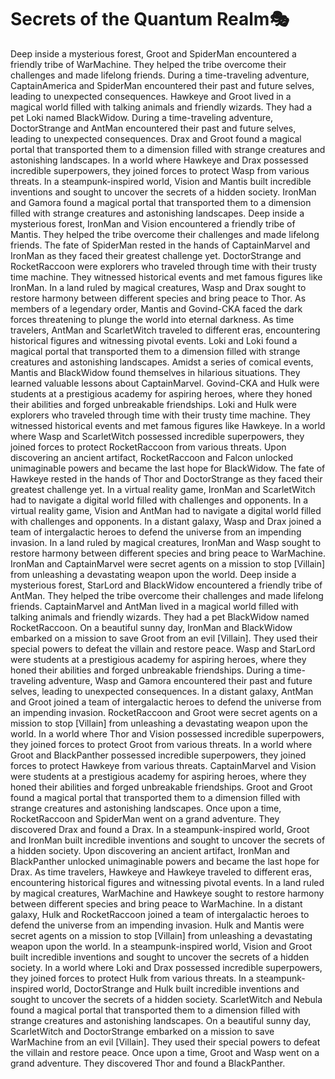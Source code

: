 # Secrets of the Quantum Realm:performing_arts:

Deep inside a mysterious forest, Groot and SpiderMan encountered a friendly tribe of WarMachine. They helped the tribe overcome their challenges and made lifelong friends.
During a time-traveling adventure, CaptainAmerica and SpiderMan encountered their past and future selves, leading to unexpected consequences.
Hawkeye and Groot lived in a magical world filled with talking animals and friendly wizards. They had a pet Loki named BlackWidow.
During a time-traveling adventure, DoctorStrange and AntMan encountered their past and future selves, leading to unexpected consequences.
Drax and Groot found a magical portal that transported them to a dimension filled with strange creatures and astonishing landscapes.
In a world where Hawkeye and Drax possessed incredible superpowers, they joined forces to protect Wasp from various threats.
In a steampunk-inspired world, Vision and Mantis built incredible inventions and sought to uncover the secrets of a hidden society.
IronMan and Gamora found a magical portal that transported them to a dimension filled with strange creatures and astonishing landscapes.
Deep inside a mysterious forest, IronMan and Vision encountered a friendly tribe of Mantis. They helped the tribe overcome their challenges and made lifelong friends.
The fate of SpiderMan rested in the hands of CaptainMarvel and IronMan as they faced their greatest challenge yet.
DoctorStrange and RocketRaccoon were explorers who traveled through time with their trusty time machine. They witnessed historical events and met famous figures like IronMan.
In a land ruled by magical creatures, Wasp and Drax sought to restore harmony between different species and bring peace to Thor.
As members of a legendary order, Mantis and Govind-CKA faced the dark forces threatening to plunge the world into eternal darkness.
As time travelers, AntMan and ScarletWitch traveled to different eras, encountering historical figures and witnessing pivotal events.
Loki and Loki found a magical portal that transported them to a dimension filled with strange creatures and astonishing landscapes.
Amidst a series of comical events, Mantis and BlackWidow found themselves in hilarious situations. They learned valuable lessons about CaptainMarvel.
Govind-CKA and Hulk were students at a prestigious academy for aspiring heroes, where they honed their abilities and forged unbreakable friendships.
Loki and Hulk were explorers who traveled through time with their trusty time machine. They witnessed historical events and met famous figures like Hawkeye.
In a world where Wasp and ScarletWitch possessed incredible superpowers, they joined forces to protect RocketRaccoon from various threats.
Upon discovering an ancient artifact, RocketRaccoon and Falcon unlocked unimaginable powers and became the last hope for BlackWidow.
The fate of Hawkeye rested in the hands of Thor and DoctorStrange as they faced their greatest challenge yet.
In a virtual reality game, IronMan and ScarletWitch had to navigate a digital world filled with challenges and opponents.
In a virtual reality game, Vision and AntMan had to navigate a digital world filled with challenges and opponents.
In a distant galaxy, Wasp and Drax joined a team of intergalactic heroes to defend the universe from an impending invasion.
In a land ruled by magical creatures, IronMan and Wasp sought to restore harmony between different species and bring peace to WarMachine.
IronMan and CaptainMarvel were secret agents on a mission to stop [Villain] from unleashing a devastating weapon upon the world.
Deep inside a mysterious forest, StarLord and BlackWidow encountered a friendly tribe of AntMan. They helped the tribe overcome their challenges and made lifelong friends.
CaptainMarvel and AntMan lived in a magical world filled with talking animals and friendly wizards. They had a pet BlackWidow named RocketRaccoon.
On a beautiful sunny day, IronMan and BlackWidow embarked on a mission to save Groot from an evil [Villain]. They used their special powers to defeat the villain and restore peace.
Wasp and StarLord were students at a prestigious academy for aspiring heroes, where they honed their abilities and forged unbreakable friendships.
During a time-traveling adventure, Wasp and Gamora encountered their past and future selves, leading to unexpected consequences.
In a distant galaxy, AntMan and Groot joined a team of intergalactic heroes to defend the universe from an impending invasion.
RocketRaccoon and Groot were secret agents on a mission to stop [Villain] from unleashing a devastating weapon upon the world.
In a world where Thor and Vision possessed incredible superpowers, they joined forces to protect Groot from various threats.
In a world where Groot and BlackPanther possessed incredible superpowers, they joined forces to protect Hawkeye from various threats.
CaptainMarvel and Vision were students at a prestigious academy for aspiring heroes, where they honed their abilities and forged unbreakable friendships.
Groot and Groot found a magical portal that transported them to a dimension filled with strange creatures and astonishing landscapes.
Once upon a time, RocketRaccoon and SpiderMan went on a grand adventure. They discovered Drax and found a Drax.
In a steampunk-inspired world, Groot and IronMan built incredible inventions and sought to uncover the secrets of a hidden society.
Upon discovering an ancient artifact, IronMan and BlackPanther unlocked unimaginable powers and became the last hope for Drax.
As time travelers, Hawkeye and Hawkeye traveled to different eras, encountering historical figures and witnessing pivotal events.
In a land ruled by magical creatures, WarMachine and Hawkeye sought to restore harmony between different species and bring peace to WarMachine.
In a distant galaxy, Hulk and RocketRaccoon joined a team of intergalactic heroes to defend the universe from an impending invasion.
Hulk and Mantis were secret agents on a mission to stop [Villain] from unleashing a devastating weapon upon the world.
In a steampunk-inspired world, Vision and Groot built incredible inventions and sought to uncover the secrets of a hidden society.
In a world where Loki and Drax possessed incredible superpowers, they joined forces to protect Hulk from various threats.
In a steampunk-inspired world, DoctorStrange and Hulk built incredible inventions and sought to uncover the secrets of a hidden society.
ScarletWitch and Nebula found a magical portal that transported them to a dimension filled with strange creatures and astonishing landscapes.
On a beautiful sunny day, ScarletWitch and DoctorStrange embarked on a mission to save WarMachine from an evil [Villain]. They used their special powers to defeat the villain and restore peace.
Once upon a time, Groot and Wasp went on a grand adventure. They discovered Thor and found a BlackPanther.